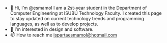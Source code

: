- 👋 Hi, I’m @esmamol I am a 2st-year student in the Department of Computer Engineering at ISUBU Technology Faculty. I created this page to stay updated on current technology trends and programming languages, as well as to develop projects.
- 👀 I’m interested in design and software.
- 📫 How to reach me ispartaesmamol@hotmail.com

<!---
esmamol/esmamol is a ✨ special ✨ repository because its `README.md` (this file) appears on your GitHub profile.
You can click the Preview link to take a look at your changes.
--->
